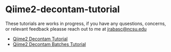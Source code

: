 # Qiime2-decontam-tutorial

These tutorials are works in progress, if you have any qusestions, concerns, or relevant feedback pleasse reach out to me at jrabasc@ncsu.edu

* [Qiime2 Decontam Tutorial](https://jordenrabasco.github.io/Q2_Decontam_Tutorial.html)
* [Qiime2 Decontam Batches Tutorial](https://jordenrabasco.github.io/Decontam_Batches_Tutorial.html)
